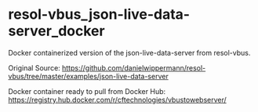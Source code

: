 # resol-vbus_json-live-data-server_docker
Docker containerized version of the json-live-data-server from resol-vbus.

Original Source: https://github.com/danielwippermann/resol-vbus/tree/master/examples/json-live-data-server

Docker container ready to pull from Docker Hub:
https://registry.hub.docker.com/r/cftechnologies/vbustowebserver/
